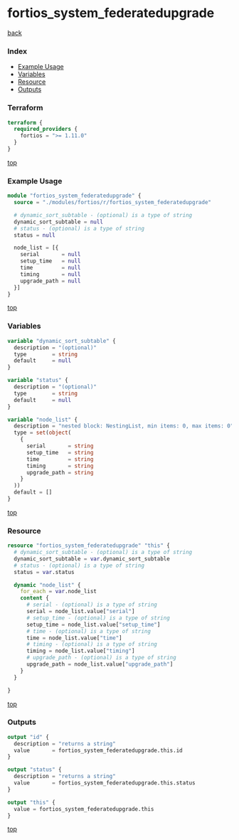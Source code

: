 # fortios_system_federatedupgrade

[back](../fortios.md)

### Index

- [Example Usage](#example-usage)
- [Variables](#variables)
- [Resource](#resource)
- [Outputs](#outputs)

### Terraform

```terraform
terraform {
  required_providers {
    fortios = ">= 1.11.0"
  }
}
```

[top](#index)

### Example Usage

```terraform
module "fortios_system_federatedupgrade" {
  source = "./modules/fortios/r/fortios_system_federatedupgrade"

  # dynamic_sort_subtable - (optional) is a type of string
  dynamic_sort_subtable = null
  # status - (optional) is a type of string
  status = null

  node_list = [{
    serial       = null
    setup_time   = null
    time         = null
    timing       = null
    upgrade_path = null
  }]
}
```

[top](#index)

### Variables

```terraform
variable "dynamic_sort_subtable" {
  description = "(optional)"
  type        = string
  default     = null
}

variable "status" {
  description = "(optional)"
  type        = string
  default     = null
}

variable "node_list" {
  description = "nested block: NestingList, min items: 0, max items: 0"
  type = set(object(
    {
      serial       = string
      setup_time   = string
      time         = string
      timing       = string
      upgrade_path = string
    }
  ))
  default = []
}
```

[top](#index)

### Resource

```terraform
resource "fortios_system_federatedupgrade" "this" {
  # dynamic_sort_subtable - (optional) is a type of string
  dynamic_sort_subtable = var.dynamic_sort_subtable
  # status - (optional) is a type of string
  status = var.status

  dynamic "node_list" {
    for_each = var.node_list
    content {
      # serial - (optional) is a type of string
      serial = node_list.value["serial"]
      # setup_time - (optional) is a type of string
      setup_time = node_list.value["setup_time"]
      # time - (optional) is a type of string
      time = node_list.value["time"]
      # timing - (optional) is a type of string
      timing = node_list.value["timing"]
      # upgrade_path - (optional) is a type of string
      upgrade_path = node_list.value["upgrade_path"]
    }
  }

}
```

[top](#index)

### Outputs

```terraform
output "id" {
  description = "returns a string"
  value       = fortios_system_federatedupgrade.this.id
}

output "status" {
  description = "returns a string"
  value       = fortios_system_federatedupgrade.this.status
}

output "this" {
  value = fortios_system_federatedupgrade.this
}
```

[top](#index)